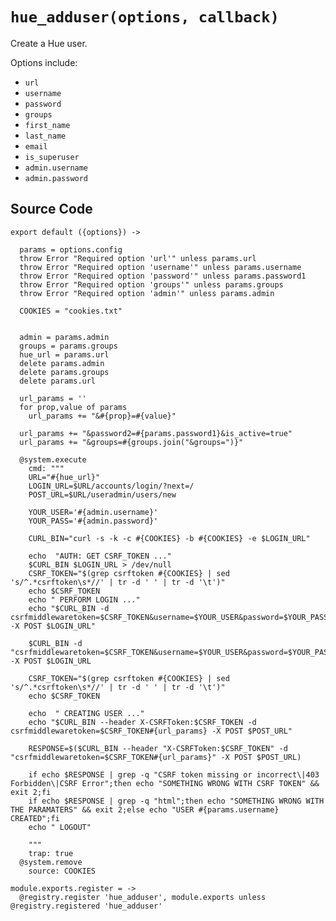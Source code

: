 
# `hue_adduser(options, callback)`

Create a Hue user.

Options include:

*   `url`
*   `username`   
*   `password`   
*   `groups`   
*   `first_name`   
*   `last_name`   
*   `email`   
*   `is_superuser`   
*   `admin.username`   
*   `admin.password`   

## Source Code

    export default ({options}) ->

      params = options.config
      throw Error "Required option 'url'" unless params.url
      throw Error "Required option 'username'" unless params.username
      throw Error "Required option 'password'" unless params.password1
      throw Error "Required option 'groups'" unless params.groups
      throw Error "Required option 'admin'" unless params.admin

      COOKIES = "cookies.txt"


      admin = params.admin
      groups = params.groups
      hue_url = params.url
      delete params.admin
      delete params.groups
      delete params.url

      url_params = ''
      for prop,value of params
        url_params += "&#{prop}=#{value}"

      url_params += "&password2=#{params.password1}&is_active=true"
      url_params += "&groups=#{groups.join("&groups=")}"

      @system.execute
        cmd: """
        URL="#{hue_url}"
        LOGIN_URL=$URL/accounts/login/?next=/
        POST_URL=$URL/useradmin/users/new

        YOUR_USER='#{admin.username}'
        YOUR_PASS='#{admin.password}'

        CURL_BIN="curl -s -k -c #{COOKIES} -b #{COOKIES} -e $LOGIN_URL"

        echo  "AUTH: GET CSRF_TOKEN ..."
        $CURL_BIN $LOGIN_URL > /dev/null
        CSRF_TOKEN="$(grep csrftoken #{COOKIES} | sed 's/^.*csrftoken\s*//' | tr -d ' ' | tr -d '\t')"
        echo $CSRF_TOKEN
        echo " PERFORM LOGIN ..."
        echo "$CURL_BIN -d csrfmiddlewaretoken=$CSRF_TOKEN&username=$YOUR_USER&password=$YOUR_PASS -X POST $LOGIN_URL"

        $CURL_BIN -d "csrfmiddlewaretoken=$CSRF_TOKEN&username=$YOUR_USER&password=$YOUR_PASS" -X POST $LOGIN_URL

        CSRF_TOKEN="$(grep csrftoken #{COOKIES} | sed 's/^.*csrftoken\s*//' | tr -d ' ' | tr -d '\t')"
        echo $CSRF_TOKEN

        echo  " CREATING USER ..."
        echo "$CURL_BIN --header X-CSRFToken:$CSRF_TOKEN -d csrfmiddlewaretoken=$CSRF_TOKEN#{url_params} -X POST $POST_URL"

        RESPONSE=$($CURL_BIN --header "X-CSRFToken:$CSRF_TOKEN" -d "csrfmiddlewaretoken=$CSRF_TOKEN#{url_params}" -X POST $POST_URL)

        if echo $RESPONSE | grep -q "CSRF token missing or incorrect\|403 Forbidden\|CSRF Error";then echo "SOMETHING WRONG WITH CSRF TOKEN" && exit 2;fi
        if echo $RESPONSE | grep -q "html";then echo "SOMETHING WRONG WITH THE PARAMATERS" && exit 2;else echo "USER #{params.username} CREATED";fi
        echo " LOGOUT"

        """
        trap: true
      @system.remove
        source: COOKIES

    module.exports.register = ->
      @registry.register 'hue_adduser', module.exports unless @registry.registered 'hue_adduser'
